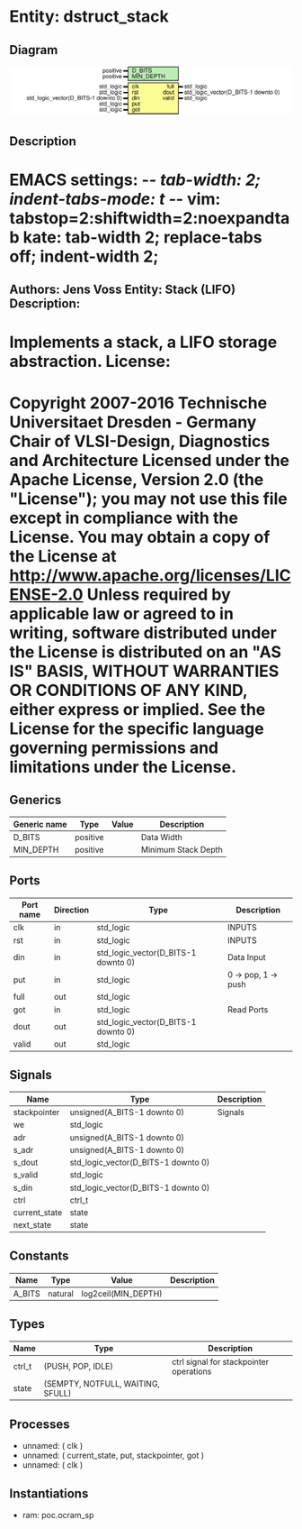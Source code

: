 # Entity: dstruct_stack

## Diagram

![Diagram](dstruct_stack.svg "Diagram")
## Description

EMACS settings: -*-  tab-width: 2; indent-tabs-mode: t -*-
vim: tabstop=2:shiftwidth=2:noexpandtab
kate: tab-width 2; replace-tabs off; indent-width 2;
=============================================================================
Authors:     Jens Voss
Entity:      Stack (LIFO)
Description:
-------------------------------------
Implements a stack, a LIFO storage abstraction.
License:
=============================================================================
Copyright 2007-2016 Technische Universitaet Dresden - Germany
                    Chair of VLSI-Design, Diagnostics and Architecture
Licensed under the Apache License, Version 2.0 (the "License");
you may not use this file except in compliance with the License.
You may obtain a copy of the License at
             http://www.apache.org/licenses/LICENSE-2.0
Unless required by applicable law or agreed to in writing, software
distributed under the License is distributed on an "AS IS" BASIS,
WITHOUT WARRANTIES OR CONDITIONS OF ANY KIND, either express or implied.
See the License for the specific language governing permissions and
limitations under the License.
=============================================================================
## Generics

| Generic name | Type     | Value | Description         |
| ------------ | -------- | ----- | ------------------- |
| D_BITS       | positive |       | Data Width          |
| MIN_DEPTH    | positive |       | Minimum Stack Depth |
## Ports

| Port name | Direction | Type                                | Description         |
| --------- | --------- | ----------------------------------- | ------------------- |
| clk       | in        | std_logic                           | INPUTS              |
| rst       | in        | std_logic                           | INPUTS              |
| din       | in        | std_logic_vector(D_BITS-1 downto 0) | Data Input          |
| put       | in        | std_logic                           | 0 -> pop, 1 -> push |
| full      | out       | std_logic                           |                     |
| got       | in        | std_logic                           | Read Ports          |
| dout      | out       | std_logic_vector(D_BITS-1 downto 0) |                     |
| valid     | out       | std_logic                           |                     |
## Signals

| Name          | Type                                | Description |
| ------------- | ----------------------------------- | ----------- |
| stackpointer  | unsigned(A_BITS-1 downto 0)         | Signals     |
| we            | std_logic                           |             |
| adr           | unsigned(A_BITS-1 downto 0)         |             |
| s_adr         | unsigned(A_BITS-1 downto 0)         |             |
| s_dout        | std_logic_vector(D_BITS-1 downto 0) |             |
| s_valid       | std_logic                           |             |
| s_din         | std_logic_vector(D_BITS-1 downto 0) |             |
| ctrl          | ctrl_t                              |             |
| current_state | state                               |             |
|  next_state   | state                               |             |
## Constants

| Name   | Type    | Value                | Description |
| ------ | ------- | -------------------- | ----------- |
| A_BITS | natural |  log2ceil(MIN_DEPTH) |             |
## Types

| Name   | Type                               | Description                             |
| ------ | ---------------------------------- | --------------------------------------- |
| ctrl_t | (PUSH, POP, IDLE)                  | ctrl signal for stackpointer operations |
| state  | (SEMPTY, NOTFULL, WAITING, SFULL)  |                                         |
## Processes
- unnamed: ( clk )
- unnamed: ( current_state, put, stackpointer, got )
- unnamed: ( clk )
## Instantiations

- ram: poc.ocram_sp

